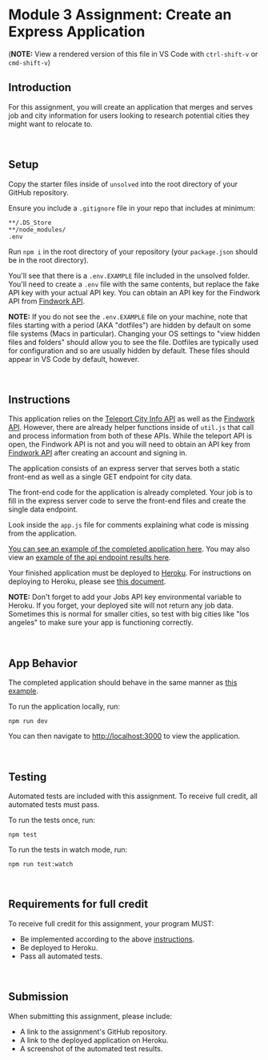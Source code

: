 # Module 3 Assignment: Create an Express Application

(**NOTE:** View a rendered version of this file in VS Code with `ctrl-shift-v` or `cmd-shift-v`)
&nbsp;
## Introduction

For this assignment, you will create an application that merges and serves job and city information for users looking to research potential cities they might want to relocate to.

&nbsp;
## Setup

Copy the starter files inside of `unsolved` into the root directory of your GitHub repository.

Ensure you include a `.gitignore` file in your repo that includes at minimum:

```
**/.DS_Store
**/node_modules/
.env
```

Run `npm i` in the root directory of your repository (your `package.json` should be in the root directory).

You'll see that there is a `.env.EXAMPLE` file included in the unsolved folder. You'll need to create a `.env` file with the same contents, but replace the fake API key with your actual API key. You can obtain an API key for the Findwork API from [Findwork API](https://findwork.dev/developers).

**NOTE:** If you do not see the `.env.EXAMPLE` file on your machine, note that files starting with a period (AKA "dotfiles") are hidden by default on some file systems (Macs in particular). Changing your OS settings to "view hidden files and folders" should allow you to see the file. Dotfiles are typically used for configuration and so are usually hidden by default. These files should appear in VS Code by default, however.

&nbsp;
## Instructions

This application relies on the [Teleport City Info API](https://developers.teleport.org/api/getting_started/) as well as the [Findwork API](https://findwork.dev/). However, there are already helper functions inside of `util.js` that call and process information from both of these APIs. While the teleport API is open, the Findwork API is not and you will need to obtain an API key from [Findwork API](https://findwork.dev/developers) after creating an account and signing in.

The application consists of an express server that serves both a static front-end as well as a single GET endpoint for city data.

The front-end code for the application is already completed. Your job is to fill in the express server code to serve the front-end files and create the single data endpoint.

Look inside the `app.js` file for comments explaining what code is missing from the application.

[You can see an example of the completed application here](https://should-you-relocate.herokuapp.com/). You may also view an [example of the api endpoint results here](https://should-you-relocate.herokuapp.com/api/city/chicago).

Your finished application must be deployed to [Heroku](https://www.heroku.com/). For instructions on deploying to Heroku, please see [this document](./Heroku_Deployment.md).

**NOTE:** Don't forget to add your Jobs API key environmental variable to Heroku. If you forget, your deployed site will not return any job data. Sometimes this is normal for smaller cities, so test with big cities like "los angeles" to make sure your app is functioning correctly. 

&nbsp;
## App Behavior

The completed application should behave in the same manner as [this example](https://should-you-relocate.herokuapp.com/).

To run the application locally, run:

```
npm run dev
```

You can then navigate to [http://localhost:3000](http://localhost:3000) to view the application.

&nbsp;
## Testing

Automated tests are included with this assignment. To receive full credit, all automated tests must pass.

To run the tests once, run:

```
npm test
```

To run the tests in watch mode, run:

```
npm run test:watch
```

&nbsp;
## Requirements for full credit

To receive full credit for this assignment, your program MUST:

  * Be implemented according to the above [instructions](#instructions).
  * Be deployed to Heroku.
  * Pass all automated tests.

&nbsp;
## Submission

When submitting this assignment, please include:

  * A link to the assignment's GitHub repository.
  * A link to the deployed application on Heroku.
  * A screenshot of the automated test results.
